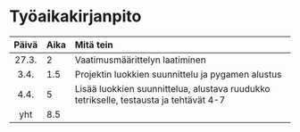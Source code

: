 # Työaikakirjanpito

| Päivä | Aika | Mitä tein                                                                             |
| :---: | :--- | :------------------------------------------------------------------------------------ |
| 27.3. | 2    | Vaatimusmäärittelyn laatiminen                                                        |
| 3.4.  | 1.5  | Projektin luokkien suunnittelu ja pygamen alustus                                     |
| 4.4.  | 5    | Lisää luokkien suunnittelua, alustava ruudukko tetrikselle, testausta ja tehtävät 4-7 |
|  yht  | 8.5  |                                                                                       |

